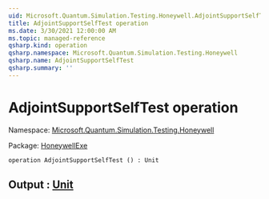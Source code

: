 ```yaml
---
uid: Microsoft.Quantum.Simulation.Testing.Honeywell.AdjointSupportSelfTest
title: AdjointSupportSelfTest operation
ms.date: 3/30/2021 12:00:00 AM
ms.topic: managed-reference
qsharp.kind: operation
qsharp.namespace: Microsoft.Quantum.Simulation.Testing.Honeywell
qsharp.name: AdjointSupportSelfTest
qsharp.summary: ''
---
```


# AdjointSupportSelfTest operation

Namespace: [Microsoft.Quantum.Simulation.Testing.Honeywell](xref:Microsoft.Quantum.Simulation.Testing.Honeywell)

Package: [HoneywellExe](https://nuget.org/packages/HoneywellExe)




```qsharp
operation AdjointSupportSelfTest () : Unit
```


## Output : [Unit](xref:microsoft.quantum.lang-ref.unit)

